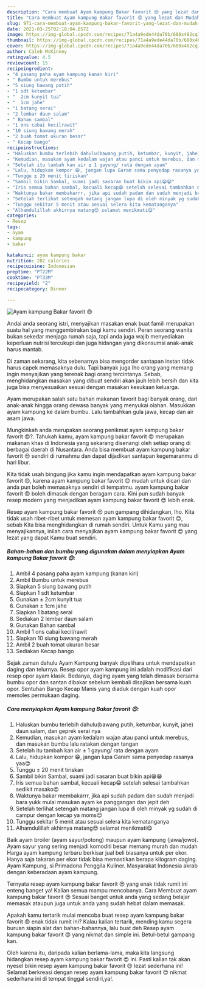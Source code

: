 ```yaml
---
description: "Cara membuat Ayam kampung Bakar favorit 😍 yang lezat dan Mudah Dibuat"
title: "Cara membuat Ayam kampung Bakar favorit 😍 yang lezat dan Mudah Dibuat"
slug: 971-cara-membuat-ayam-kampung-bakar-favorit-yang-lezat-dan-mudah-dibuat
date: 2021-03-25T02:18:04.857Z
image: https://img-global.cpcdn.com/recipes/71a4a9ede44da70b/680x482cq70/ayam-kampung-bakar-favorit-😍-foto-resep-utama.jpg
thumbnail: https://img-global.cpcdn.com/recipes/71a4a9ede44da70b/680x482cq70/ayam-kampung-bakar-favorit-😍-foto-resep-utama.jpg
cover: https://img-global.cpcdn.com/recipes/71a4a9ede44da70b/680x482cq70/ayam-kampung-bakar-favorit-😍-foto-resep-utama.jpg
author: Caleb McKinney
ratingvalue: 4.5
reviewcount: 15
recipeingredient:
- "4 pasang paha ayam kampung kanan kiri"
- " Bumbu untuk merebus"
- "5 siung bawang putih"
- "1 sdt ketumbar"
- "  2cm kunyit tua"
- "  1cm jahe"
- "1 batang serai"
- "2 lembar daun salam"
- " Bahan sambal"
- "1 ons cabai kecilrawit"
- "10 siung bawang merah"
- "2 buah tomat ukuran besar"
- " Kecap bango"
recipeinstructions:
- "Haluskan bumbu terlebih dahulu(bawang putih, ketumbar, kunyit, jahe) daun salam, dan geprek serai nya"
- "Kemudian, masukan ayam kedalam wajan atau panci untuk merebus, dan masukan bumbu lalu ratakan dengan tangan"
- "Setelah itu tambah kan air ± 1 gayung/ rata dengan ayam"
- "Lalu, hidupkan kompor 😁, jangan lupa Garam sama penyedap rasanya yaa😍"
- "Tunggu ± 20 menit tiriskan"
- "Sambil bikin Sambal, suami jadi sasaran buat bikin api😁😁"
- "Iris semua bahan sambal, kecuali kecap😁 setelah selesai tambahkan sedikit masako😍"
- "Waktunya bakar membakarrr, jika api sudah padam dan sudah menjadi bara yukk mulai masukan ayam ke panggangan dan jepit deh"
- "Setelah terlihat setengah matang jangan lupa di oleh minyak yg sudah di campur dengan kecap ya moms😍"
- "Tunggu sekitar 5 menit atau sesuai selera kita kematanganya"
- "Alhamdulillah akhirnya matang😍 selamat menikmati😋"
categories:
- Resep
tags:
- ayam
- kampung
- bakar

katakunci: ayam kampung bakar 
nutrition: 282 calories
recipecuisine: Indonesian
preptime: "PT22M"
cooktime: "PT33M"
recipeyield: "2"
recipecategory: Dinner

---
```



![Ayam kampung Bakar favorit 😍](https://img-global.cpcdn.com/recipes/71a4a9ede44da70b/680x482cq70/ayam-kampung-bakar-favorit-😍-foto-resep-utama.jpg)

Andai anda seorang istri, menyajikan masakan enak buat famili merupakan suatu hal yang menggembirakan bagi kamu sendiri. Peran seorang  wanita bukan sekedar menjaga rumah saja, tapi anda juga wajib menyediakan keperluan nutrisi tercukupi dan juga hidangan yang dikonsumsi anak-anak harus mantab.

Di zaman  sekarang, kita sebenarnya bisa mengorder santapan instan tidak harus capek memasaknya dulu. Tapi banyak juga lho orang yang memang ingin menyajikan yang terenak bagi orang tercintanya. Sebab, menghidangkan masakan yang dibuat sendiri akan jauh lebih bersih dan kita juga bisa menyesuaikan sesuai dengan masakan kesukaan keluarga. 

Ayam merupakan salah satu bahan makanan favorit bagi banyak orang, dari anak-anak hingga orang dewasa banyak yang menyukai olahan. Masukkan ayam kampung ke dalam bumbu. Lalu tambahkan gula jawa, kecap dan air asam jawa.

Mungkinkah anda merupakan seorang penikmat ayam kampung bakar favorit 😍?. Tahukah kamu, ayam kampung bakar favorit 😍 merupakan makanan khas di Indonesia yang sekarang disenangi oleh setiap orang di berbagai daerah di Nusantara. Anda bisa membuat ayam kampung bakar favorit 😍 sendiri di rumahmu dan dapat dijadikan santapan kegemaranmu di hari libur.

Kita tidak usah bingung jika kamu ingin mendapatkan ayam kampung bakar favorit 😍, karena ayam kampung bakar favorit 😍 mudah untuk dicari dan anda pun boleh memasaknya sendiri di tempatmu. ayam kampung bakar favorit 😍 boleh dimasak dengan beragam cara. Kini pun sudah banyak resep modern yang menjadikan ayam kampung bakar favorit 😍 lebih enak.

Resep ayam kampung bakar favorit 😍 pun gampang dihidangkan, lho. Kita tidak usah ribet-ribet untuk memesan ayam kampung bakar favorit 😍, sebab Kita bisa menghidangkan di rumah sendiri. Untuk Kamu yang mau menyajikannya, inilah cara menyajikan ayam kampung bakar favorit 😍 yang lezat yang dapat Kamu buat sendiri.

<!--inarticleads1-->

##### Bahan-bahan dan bumbu yang digunakan dalam menyiapkan Ayam kampung Bakar favorit 😍:

1. Ambil 4 pasang paha ayam kampung (kanan kiri)
1. Ambil  Bumbu untuk merebus
1. Siapkan 5 siung bawang putih
1. Siapkan 1 sdt ketumbar
1. Gunakan  ± 2cm kunyit tua
1. Gunakan  ± 1cm jahe
1. Siapkan 1 batang serai
1. Sediakan 2 lembar daun salam
1. Gunakan  Bahan sambal
1. Ambil 1 ons cabai kecil/rawit
1. Siapkan 10 siung bawang merah
1. Ambil 2 buah tomat ukuran besar
1. Sediakan  Kecap bango


Sejak zaman dahulu Ayam Kampung banyak dipelihara untuk mendapatkan daging dan telurnya. Resep opor ayam kampung ini adalah modifikasi dari resep opor ayam klasik. Bedanya, daging ayam yang telah dimasak bersama bumbu opor dan santan dibakar sebelum kembali disajikan bersama kuah opor. Sentuhan Bango Kecap Manis yang diaduk dengan kuah opor memoles permukaan daging. 

<!--inarticleads2-->

##### Cara menyiapkan Ayam kampung Bakar favorit 😍:

1. Haluskan bumbu terlebih dahulu(bawang putih, ketumbar, kunyit, jahe) daun salam, dan geprek serai nya
1. Kemudian, masukan ayam kedalam wajan atau panci untuk merebus, dan masukan bumbu lalu ratakan dengan tangan
1. Setelah itu tambah kan air ± 1 gayung/ rata dengan ayam
1. Lalu, hidupkan kompor 😁, jangan lupa Garam sama penyedap rasanya yaa😍
1. Tunggu ± 20 menit tiriskan
1. Sambil bikin Sambal, suami jadi sasaran buat bikin api😁😁
1. Iris semua bahan sambal, kecuali kecap😁 setelah selesai tambahkan sedikit masako😍
1. Waktunya bakar membakarrr, jika api sudah padam dan sudah menjadi bara yukk mulai masukan ayam ke panggangan dan jepit deh
1. Setelah terlihat setengah matang jangan lupa di oleh minyak yg sudah di campur dengan kecap ya moms😍
1. Tunggu sekitar 5 menit atau sesuai selera kita kematanganya
1. Alhamdulillah akhirnya matang😍 selamat menikmati😋


Baik ayam broiler (ayam sayur/potong) maupun ayam kampung (jawa/jowo). Ayam sayur yang sering menjadi komoditi besar memang murah dan mudah Harga ayam kampung terbaru berkisar jual beli biasanya untuk per ekor. Hanya saja takaran per ekor tidak bisa memastikan berapa kilogram daging. Ayam Kampung, si Primadona Penggila Kuliner. Masyarakat Indonesia akrab dengan keberadaan ayam kampung. 

Ternyata resep ayam kampung bakar favorit 😍 yang enak tidak rumit ini enteng banget ya! Kalian semua mampu mencobanya. Cara Membuat ayam kampung bakar favorit 😍 Sesuai banget untuk anda yang sedang belajar memasak ataupun juga untuk anda yang sudah hebat dalam memasak.

Apakah kamu tertarik mulai mencoba buat resep ayam kampung bakar favorit 😍 enak tidak rumit ini? Kalau kalian tertarik, mending kamu segera buruan siapin alat dan bahan-bahannya, lalu buat deh Resep ayam kampung bakar favorit 😍 yang nikmat dan simple ini. Betul-betul gampang kan. 

Oleh karena itu, daripada kalian berlama-lama, maka kita langsung hidangkan resep ayam kampung bakar favorit 😍 ini. Pasti kalian tak akan nyesel bikin resep ayam kampung bakar favorit 😍 lezat sederhana ini! Selamat berkreasi dengan resep ayam kampung bakar favorit 😍 nikmat sederhana ini di tempat tinggal sendiri,ya!.

